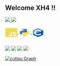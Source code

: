 ## Welcome XH4 !!
 <div>
  <a href="https://github.com/cutipu/">
  <img height="150em" src="https://github-readme-stats.vercel.app/api?username=cutipu&show_icons=true&theme=nomal"/>
  <img height="150em" src="https://github-readme-stats.vercel.app/api/top-langs/?username=cutipu&theme=nomal"/>
</div>
<div style="display: inline_block"><br>
  <img align="center" alt="cutipu-Js" height="30" width="40" src="https://raw.githubusercontent.com/devicons/devicon/master/icons/javascript/javascript-plain.svg">
  <img align="center" alt="cutipu-Python" height="30" width="40" src="https://raw.githubusercontent.com/devicons/devicon/master/icons/python/python-original.svg">
  <img align="center" alt="cutipu-C" height="30" width="40" src="https://raw.githubusercontent.com/devicons/devicon/master/icons/c/c-original.svg">
</div>
  
  ##
 
<div> 
  <a href="https://www.youtube.com/watch?v=FwRsaz46OcQ" target="_blank"><img src="https://img.shields.io/badge/YouTube-FF0000?style=for-the-badge&logo=youtube&logoColor=white" target="_blank"></a>
  <a href="https://www.instagram.com/" target="_blank"><img src="https://img.shields.io/badge/-Instagram-%23E4405F?style=for-the-badge&logo=instagram&logoColor=white" target="_blank"></a>
 <a href="https://t.me/rebychx" target="_blank"><img src="https://img.shields.io/badge/Telegram-7289DA?style=for-the-badge&logo=telegram&logoColor=white" target="_blank"></a> 
  <a href = "cutipu@gmail.com"><img src="https://img.shields.io/badge/-Gmail-%23333?style=for-the-badge&logo=gmail&logoColor=white" target="_blank"></a>
 
<a href="https://github.com/cutipu"><img alt="cutipu Graph"
    src="https://activity-graph.herokuapp.com/graph?username=cutipu&bg_color=FFFFFF&color=5BCDEC&line=5BCDEC&point=FFFFFF&hide_border=true" /></a>
 
</div>
